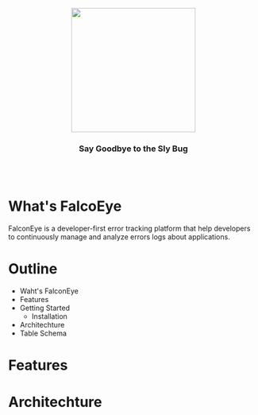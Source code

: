 <p align="center">
  <img src='https://github.com/Chen-Yuan-Lai/FalconEye/assets/108986288/9a4785e2-e4fa-4839-86e4-e2ed474a3dad' width='250'>
</p>
<h3 align="center">Say Goodbye to the Sly Bug</h3>
<br />
<br />

# What's FalcoEye

FalconEye is a developer-first error tracking platform that help developers to continuously manage and analyze errors logs about applications.

# Outline

- Waht's FalconEye
- Features
- Getting Started
  - Installation
- Architechture
- Table Schema

# Features

# Architechture
